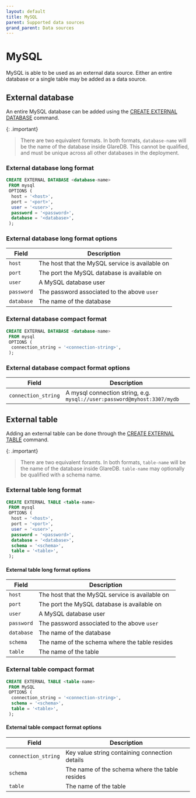 ```yaml
---
layout: default
title: MySQL
parent: Supported data sources
grand_parent: Data sources
---
```


# MySQL

MySQL is able to be used as an external data source. Either an entire database
or a single table may be added as a data source.

## External database

An entire MySQL database can be added using the [CREATE EXTERNAL DATABASE]
command.

{: .important}

> There are two equivalent formats. In both formats, `database-name` will be the
> name of the database inside GlareDB. This cannot be qualified, and must be
> unique across all other databases in the deployment.

### External database long format

```sql
CREATE EXTERNAL DATABASE <database-name>
 FROM mysql
 OPTIONS (
  host = '<host>',
  port = '<port>',
  user = '<user>',
  password = '<password>',
  database = '<database>',
 );
```

### External database long format options

| Field      | Description                                     |
| ---------- | ----------------------------------------------- |
| `host`     | The host that the MySQL service is available on |
| `port`     | The port the MySQL database is available on     |
| `user`     | A MySQL database user                           |
| `password` | The password associated to the above `user`     |
| `database` | The name of the database                        |

### External database compact format

```sql
CREATE EXTERNAL DATABASE <database-name>
 FROM mysql
 OPTIONS (
  connection_string = '<connection-string>',
 );
```

### External database compact format options

| Field               | Description                                                              |
| ------------------- | ------------------------------------------------------------------------ |
| `connection_string` | A mysql connection string, e.g. `mysql://user:password@myhost:3307/mydb` |

## External table

Adding an external table can be done through the [CREATE EXTERNAL TABLE]
command.

{: .important}

> There are two equivalent foramts. In both formats, `table-name` will be the
> name of the database inside GlareDB. `table-name` may optionally be qualified
> with a schema name.

### External table long format

```sql
CREATE EXTERNAL TABLE <table-name>
 FROM mysql
 OPTIONS (
  host = '<host>',
  port = '<port>',
  user = '<user>',
  password = '<password>',
  database = '<database>',
  schema = '<schema>',
  table = '<table>',
 );
```

#### External table long format options

| Field      | Description                                     |
| ---------- | ----------------------------------------------- |
| `host`     | The host that the MySQL service is available on |
| `port`     | The port the MySQL database is available on     |
| `user`     | A MySQL database user                           |
| `password` | The password associated to the above `user`     |
| `database` | The name of the database                        |
| `schema`   | The name of the schema where the table resides  |
| `table`    | The name of the table                           |

### External table compact format

```sql
CREATE EXTERNAL TABLE <table-name>
 FROM MySQL
 OPTIONS (
  connection_string = '<connection-string>',
  schema = '<schema>',
  table = '<table>',
 );
```

#### External table compact format options

| Field               | Description                                    |
| ------------------- | ---------------------------------------------- |
| `connection_string` | Key value string containing connection details |
| `schema`            | The name of the schema where the table resides |
| `table`             | The name of the table                          |

<!-- markdownlint-disable line-length -->

[CREATE EXTERNAL TABLE]: {{site.baseurl}}/docs/sql-commands/create-external-table
[CREATE EXTERNAL DATABASE]: {{site.baseurl}}/docs/sql-commands/create-external-database

<!-- markdownlint-enable line-length -->
